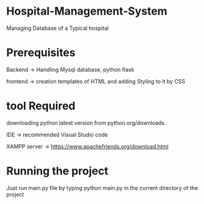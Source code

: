 # Hospital-Management-System
Managing Database of a Typical hospital

# Prerequisites
Backend -> Handling Mysql database, python flask

frontend -> creation templates of HTML and adding Styling to it by CSS

# tool Required
downloading python latest version from python.org/downloads.

IDE -> recommended Visual Studio code

XAMPP server -> https://www.apachefriends.org/download.html

# Running the project
Just run main.py file by typing python main.py in the current directory of the project
